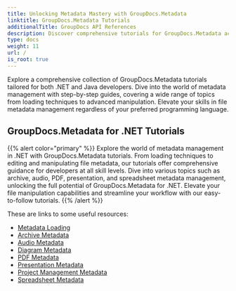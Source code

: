 ```yaml
---
title: Unlocking Metadata Mastery with GroupDocs.Metadata
linktitle: GroupDocs.Metadata Tutorials
additionalTitle: GroupDocs API References
description: Discover comprehensive tutorials for GroupDocs.Metadata across platforms. Master metadata management in .NET and Java effortlessly.
type: docs
weight: 11
url: /
is_root: true
---
```


Explore a comprehensive collection of GroupDocs.Metadata tutorials tailored for both .NET and Java developers. Dive into the world of metadata management with step-by-step guides, covering a wide range of topics from loading techniques to advanced manipulation. Elevate your skills in file metadata management regardless of your preferred programming language.

## GroupDocs.Metadata for .NET Tutorials
{{% alert color="primary" %}}
Explore the world of metadata management in .NET with GroupDocs.Metadata tutorials. From loading techniques to editing and manipulating file metadata, our tutorials offer comprehensive guidance for developers at all skill levels. Dive into various topics such as archive, audio, PDF, presentation, and spreadsheet metadata management, unlocking the full potential of GroupDocs.Metadata for .NET. Elevate your file manipulation capabilities and streamline your workflow with our easy-to-follow tutorials.
{{% /alert %}}

These are links to some useful resources:
 
- [Metadata Loading](./net/metadata-loading/)
- [Archive Metadata](./net/archive-metadata/)
- [Audio Metadata](./net/audio-metadata/)
- [Diagram Metadata](./net/diagram-metadata/)
- [PDF Metadata](./net/pdf-metadata/)
- [Presentation Metadata](./net/presentation-metadata/)
- [Project Management Metadata](./net/project-management-metadata/)
- [Spreadsheet Metadata](./net/spreadsheet-metadata/)




